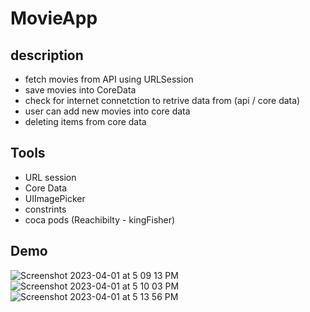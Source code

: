 # MovieApp
## description 
- fetch movies from API using URLSession
- save movies into CoreData
- check for internet connetction to retrive data from (api / core data)
- user can add new movies into core data
- deleting items from core data

## Tools
- URL session 
- Core Data
- UIImagePicker
- constrints 
- coca pods (Reachibilty - kingFisher)

## Demo
![Screenshot 2023-04-01 at 5 09 13 PM](https://user-images.githubusercontent.com/82960902/229297446-d3420d25-79d5-412d-bf57-a57b4aefa87c.png)
![Screenshot 2023-04-01 at 5 10 03 PM](https://user-images.githubusercontent.com/82960902/229297602-8fba7e4e-595c-4da7-9535-a9f9174f3b13.png)
![Screenshot 2023-04-01 at 5 13 56 PM](https://user-images.githubusercontent.com/82960902/229297633-0c8503e2-8cad-4129-ab42-8f7a5c0c158d.png)
